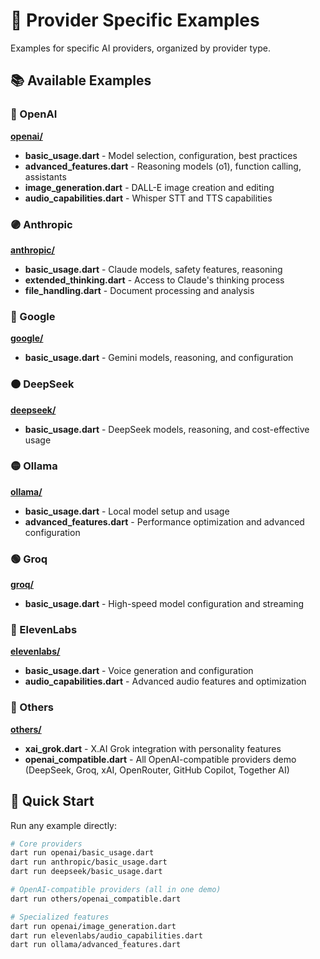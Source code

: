 # 🎯 Provider Specific Examples

Examples for specific AI providers, organized by provider type.

## 📚 Available Examples

### 🔵 OpenAI
**[openai/](openai/)**
- **basic_usage.dart** - Model selection, configuration, best practices
- **advanced_features.dart** - Reasoning models (o1), function calling, assistants
- **image_generation.dart** - DALL-E image creation and editing
- **audio_capabilities.dart** - Whisper STT and TTS capabilities

### 🟣 Anthropic
**[anthropic/](anthropic/)**
- **basic_usage.dart** - Claude models, safety features, reasoning
- **extended_thinking.dart** - Access to Claude's thinking process
- **file_handling.dart** - Document processing and analysis

### 🔴 Google
**[google/](google/)**
- **basic_usage.dart** - Gemini models, reasoning, and configuration

### 🟠 DeepSeek
**[deepseek/](deepseek/)**
- **basic_usage.dart** - DeepSeek models, reasoning, and cost-effective usage

### 🟡 Ollama
**[ollama/](ollama/)**
- **basic_usage.dart** - Local model setup and usage
- **advanced_features.dart** - Performance optimization and advanced configuration

### 🟢 Groq
**[groq/](groq/)**
- **basic_usage.dart** - High-speed model configuration and streaming

### 🎵 ElevenLabs
**[elevenlabs/](elevenlabs/)**
- **basic_usage.dart** - Voice generation and configuration
- **audio_capabilities.dart** - Advanced audio features and optimization

### 🔧 Others
**[others/](others/)**
- **xai_grok.dart** - X.AI Grok integration with personality features
- **openai_compatible.dart** - All OpenAI-compatible providers demo (DeepSeek, Groq, xAI, OpenRouter, GitHub Copilot, Together AI)

## 🚀 Quick Start

Run any example directly:
```bash
# Core providers
dart run openai/basic_usage.dart
dart run anthropic/basic_usage.dart
dart run deepseek/basic_usage.dart

# OpenAI-compatible providers (all in one demo)
dart run others/openai_compatible.dart

# Specialized features
dart run openai/image_generation.dart
dart run elevenlabs/audio_capabilities.dart
dart run ollama/advanced_features.dart
```
